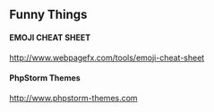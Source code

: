 ## Funny Things

#### EMOJI CHEAT SHEET
http://www.webpagefx.com/tools/emoji-cheat-sheet

#### PhpStorm Themes
http://www.phpstorm-themes.com
